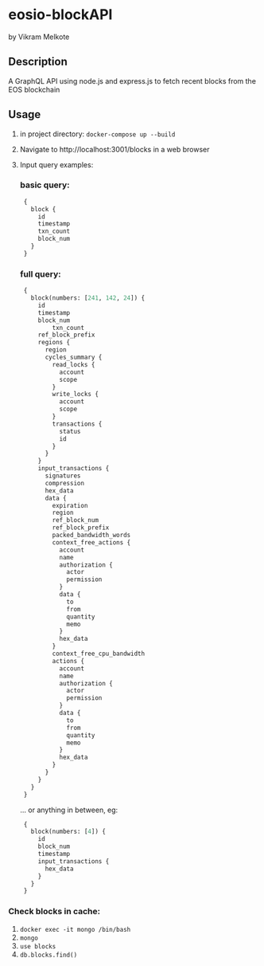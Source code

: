 # eosio-blockAPI
by Vikram Melkote

## Description
A GraphQL API using node.js and express.js to fetch recent blocks from the EOS blockchain 

## Usage
1) in project directory: `docker-compose up --build`
2) Navigate to http://localhost:3001/blocks in a web browser
3) Input query examples:
   
   ### basic query:
   ```GraphQL
    {
      block {
        id
        timestamp
        txn_count
        block_num
      }
    }
    ```
   ### full query:
   ```GraphQL
    {
      block(numbers: [241, 142, 24]) {
        id
        timestamp
        block_num
		    txn_count
        ref_block_prefix
        regions {
          region
          cycles_summary {
            read_locks {
              account
              scope
            }
            write_locks {
              account
              scope
            }
            transactions {
              status
              id
            }
          }
        }
        input_transactions {
          signatures
          compression
          hex_data
          data {
            expiration
            region
            ref_block_num
            ref_block_prefix
            packed_bandwidth_words
            context_free_actions {
              account
              name
              authorization {
                actor
                permission
              }
              data {
                to
                from
                quantity
                memo
              }
              hex_data
            }
            context_free_cpu_bandwidth
            actions {
              account
              name
              authorization {
                actor
                permission
              }
              data {
                to
                from
                quantity
                memo
              }
              hex_data
            }
          }
        }
      }
    }
   ```
   
   ... or anything in between, eg:
   ```GraphQL
    {
      block(numbers: [4]) {
        id
        block_num
        timestamp
        input_transactions {
          hex_data
        }
      }
    }
   ```
   
### Check blocks in cache:
1) `docker exec -it mongo /bin/bash`
2) `mongo`
3) `use blocks`
4) `db.blocks.find()`
